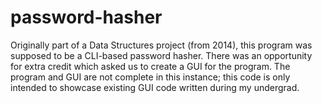 # password-hasher

Originally part of a Data Structures project (from 2014), this program was
supposed to be a CLI-based password hasher.  There was an opportunity for extra
credit which asked us to create a GUI for the program.  The program and GUI are not complete in this
instance; this code is only intended to showcase existing GUI code written during my undergrad.
